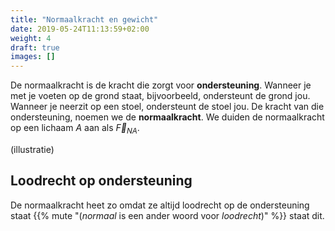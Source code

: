 ```yaml
---
title: "Normaalkracht en gewicht"
date: 2019-05-24T11:13:59+02:00
weight: 4
draft: true
images: []
---
```

De normaalkracht is de kracht die zorgt voor **ondersteuning**. Wanneer je met
je voeten op de grond staat, bijvoorbeeld, ondersteunt de grond jou. Wanneer je
neerzit op een stoel, ondersteunt de stoel jou. De kracht van die
ondersteuning, noemen we de **normaalkracht**. We duiden de normaalkracht op
een lichaam $A$ aan als $\vec{F}_{NA}$.

(illustratie)

## Loodrecht op ondersteuning
De normaalkracht heet zo omdat ze altijd loodrecht op de ondersteuning staat
{{% mute "(*normaal* is een ander woord voor *loodrecht*)" %}} staat dit.
